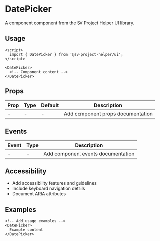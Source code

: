 # DatePicker

A component component from the SV Project Helper UI library.

## Usage

```svelte
<script>
  import { DatePicker } from '@sv-project-helper/ui';
</script>

<DatePicker>
  <!-- Component content -->
</DatePicker>
```

## Props

| Prop | Type | Default | Description |
|------|------|---------|-------------|
| - | - | - | Add component props documentation |

## Events

| Event | Type | Description |
|-------|------|-------------|
| - | - | Add component events documentation |

## Accessibility

- Add accessibility features and guidelines
- Include keyboard navigation details
- Document ARIA attributes

## Examples

```svelte
<!-- Add usage examples -->
<DatePicker>
  Example content
</DatePicker>
```